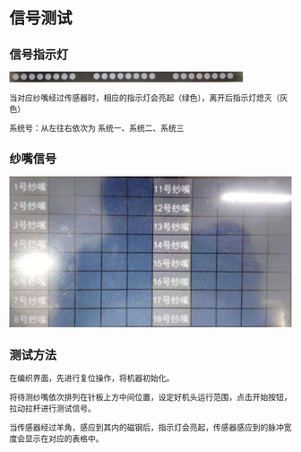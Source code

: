 # 信号测试

## 信号指示灯

![](../.gitbook/assets/2019108128810740727.png)

当对应纱嘴经过传感器时，相应的指示灯会亮起（绿色），离开后指示灯熄灭（灰色）

系统号：从左往右依次为 系统一、系统二、系统三

## 纱嘴信号

![](../.gitbook/assets/2019108128810741704.png)

## 测试方法

在编织界面，先进行复位操作，将机器初始化。

将待测纱嘴依次排列在针板上方中间位置，设定好机头运行范围，点击开始按钮，拉动拉杆进行测试信号。

当传感器经过羊角，感应到其内的磁钢后，指示灯会亮起，传感器感应到的脉冲宽度会显示在对应的表格中。

